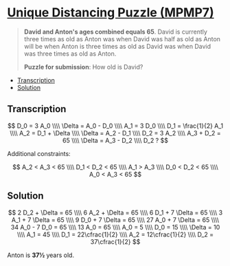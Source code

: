# [Unique Distancing Puzzle (MPMP7)](https://www.think-maths.co.uk/uniquedistance)

> **David and Anton's ages combined equals 65**. David is currently three times as old as Anton was when David was half as old as Anton will be when Anton is three times as old as David was when David was three times as old as Anton.
>
> **Puzzle for submission**: How old is David?

- [Transcription](#transcription)
- [Solution](#solution)

## Transcription

$$
D_0 = 3 A_0 \\\\
\Delta = A_0 - D_0 \\\\
A_1 = 3 D_0 \\\\
D_1 = \frac{1}{2} A_1 \\\\
A_2 = D_1 + \Delta \\\\
\Delta = A_2 - D_1 \\\\
D_2 = 3 A_2 \\\\
A_3 + D_2 = 65 \\\\
\Delta = A_3 - D_2 \\\\
D_2 ?
$$

Additional constraints:

$$
A_2 < A_3 < 65 \\\\
D_1 < D_2 < 65 \\\\
A_1 > A_3 \\\\
D_0 < D_2 < 65 \\\\
A_0 < A_3 < 65
$$

## Solution

$$
2 D_2 + \Delta = 65 \\\\
6 A_2 + \Delta = 65 \\\\
6 D_1 + 7 \Delta = 65 \\\\
3 A_1 + 7 \Delta = 65 \\\\
9 D_0 + 7 \Delta = 65 \\\\
27 A_0 + 7 \Delta = 65 \\\\
34 A_0 - 7 D_0 = 65 \\\\
13 A_0 = 65 \\\\
A_0 = 5 \\\\
D_0 = 15 \\\\
\Delta = 10 \\\\
A_1 = 45 \\\\
D_1 = 22\cfrac{1}{2} \\\\
A_2 = 12\cfrac{1}{2} \\\\
D_2 = 37\cfrac{1}{2}
$$

Anton is **37½** years old.
